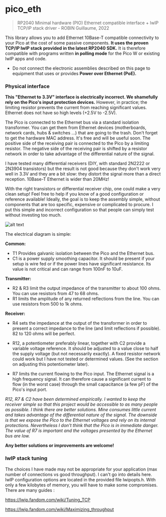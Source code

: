 # pico_eth
>RP2040 Minimal hardware (PIO) Ethernet compatible interface + lwIP TCP/IP stack driver - ROBIN Guillaume, 2022


This library allows you to add Ethernet 10Base-T compatible connectivity to your Pico at the cost of some passive components. **It uses the proven TCP/IP lwIP stack provided in the latest RP2040 SDK.** It is therefore compatible with programs written **in polling mode** for the Pico W or existing lwIP apps and code.


- Do not connect the electronic assemblies described on this page to equipment that uses or provides **Power over Ethernet (PoE).**

### Physical interface
**This "Ethernet to 3.3V" interface is electrically incorrect. We shamefully rely on the Pico's input protection devices.** However, in practice; the limiting resistor prevents the current from reaching significant values. Ethernet does not have so high levels (+2.5V to -2.5V).

The Pico is connected to the Ethernet bus via a standard isolation transformer. You can get them from Ethernet devices (motherboards, network cards, hubs & switches ...) that are going to the trash. Don't forget to get the hardware MAC address. It's free and will be useful soon.
The positive side of the receiving pair is connected to the Pico by a limiting resistor. The negative side of the receiving pair is shifted by a resistor network in order to take advantage of the differential nature of the signal.

I have tested many differential receivers (DIY, with standard 2N2222 or 2N3904 transistors) but the result is not good because they don't work very well in 3.3V and they are a bit slow: they distort the signal more than a direct reception. 10Base-T Ethernet is wider than 20MHz!

With the right transistors or differential receiver chip, one could make a very clean setup! Feel free to help if you know of a good configuration or reference available! Ideally, the goal is to keep the assembly simple, without components that are too specific, expensive or complicated to procure. I put this simple and incorrect configuration so that people can simply test without investing too much.


![alt text](https://github.com/holysnippet/pico_eth/blob/main/images/eliface.png "Electrical interface")


The electrical diagram is simple:

**Common:**

- T1 Provides galvanic isolation between the Pico and the Ethernet bus.
- C1 is a power supply smoothing capacitor. It should be present if your setup is wire fed or if the power lines have significant resistance. Its value is not critical and can range from 100nF to 10uF.

**Transmitter:**

- R2 & R3 limit the output impedance of the transmitter to about 100 ohms. You can use resistors from 47 to 68 ohms.
- R1 limits the amplitude of any returned reflections from the line. You can use resistors from 500 to 1k ohms.

**Receiver:**

- R4 sets the impedance at the output of the transformer in order to present a correct impedance to the line (and limit reflections if possible). 82 to 120 ohms will be perfect.

- R12, a potentiometer preferably linear, together with C2 provide a variable voltage reference. It should be adjusted to a value close to half the supply voltage (but not necessarily exactly). A fixed resistor network could work but I have not tested or determined values. (See the section on adjusting this potentiometer later).

- R7 limits the current flowing to the Pico input. The Ethernet signal is a high frequency signal. It can therefore cause a significant current to flow (in the worst case) through the small capacitance (a few pF) of the Pico's input port.

*R12, R7 & C2 have been determined empirically. I wanted to keep the receiver simple so that this project would be accessible to as many people as possible. I think there are better solutions. Mine consumes little current and takes advantage of the differential nature of the signal. The downside is that we expose the Pico to the Ethernet voltages and rely on its internal protections. Nevertheless I don't think that the Pico is in immediate danger. The value of R7 is important and the voltages presented by the Ethernet bus are low.*

**Any better solutions or improvements are welcome!**

### lwIP stack tuning
The choices I have made may not be appropriate for your application (max number of connections vs good throughput). I can't go into details here. lwIP configuration options are located in the provided file lwipopts.h. With only a few kilobytes of memory, you will have to make some compromises. There are many guides :

https://lwip.fandom.com/wiki/Tuning_TCP

https://lwip.fandom.com/wiki/Maximizing_throughput
